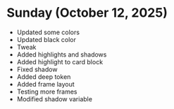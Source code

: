 # Sunday (October 12, 2025)

- Updated some colors
- Updated black color
- Tweak
- Added highlights and shadows
- Added highlight to card block
- Fixed shadow
- Added deep token
- Added frame layout
- Testing more frames
- Modified shadow variable
